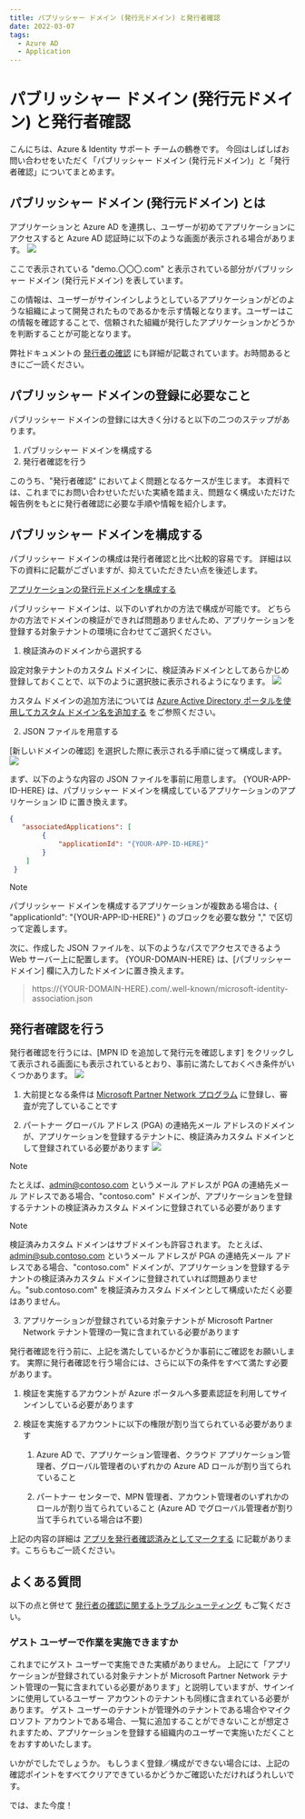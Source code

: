 ```yaml
---
title: パブリッシャー ドメイン (発行元ドメイン) と発行者確認
date: 2022-03-07
tags:
  - Azure AD
  - Application
---
```


# パブリッシャー ドメイン (発行元ドメイン) と発行者確認

こんにちは、Azure & Identity サポート チームの鶴巻です。 
今回はしばしばお問い合わせをいただく「パブリッシャー ドメイン (発行元ドメイン)」と「発行者確認」についてまとめます。

## パブリッシャー ドメイン (発行元ドメイン) とは

アプリケーションと Azure AD を連携し、ユーザーが初めてアプリケーションにアクセスすると Azure AD 認証時に以下のような画面が表示される場合があります。
![](./publisher-domain/permissions-requested.png)

ここで表示されている "demo.〇〇〇.com" と表示されている部分がパブリッシャー ドメイン (発行元ドメイン) を表しています。 

この情報は、ユーザーがサインインしようとしているアプリケーションがどのような組織によって開発されたものであるかを示す情報となります。ユーザーはこの情報を確認することで、信頼された組織が発行したアプリケーションかどうかを判断することが可能となります。

弊社ドキュメントの [発行者の確認](https://docs.microsoft.com/ja-jp/azure/active-directory/develop/publisher-verification-overview) にも詳細が記載されています。お時間あるときにご一読ください。

## パブリッシャー ドメインの登録に必要なこと

パブリッシャー ドメインの登録には大きく分けると以下の二つのステップがあります。

1. パブリッシャー ドメインを構成する
1. 発行者確認を行う

このうち、"発行者確認" においてよく問題となるケースが生じます。 
本資料では、これまでにお問い合わせいただいた実績を踏まえ、問題なく構成いただけた報告例をもとに発行者確認に必要な手順や情報を紹介します。

## パブリッシャー ドメインを構成する

パブリッシャー ドメインの構成は発行者確認と比べ比較的容易です。 
詳細は以下の資料に記載がございますが、抑えていただきたい点を後述します。 

[アプリケーションの発行元ドメインを構成する](https://docs.microsoft.com/ja-jp/azure/active-directory/develop/howto-configure-publisher-domain)

パブリッシャー ドメインは、以下のいずれかの方法で構成が可能です。 
どちらかの方法でドメインの検証ができれば問題ありませんため、アプリケーションを登録する対象テナントの環境に合わせてご選択ください。 

1. 検証済みのドメインから選択する

設定対象テナントのカスタム ドメインに、検証済みドメインとしてあらかじめ登録しておくことで、以下のように選択肢に表示されるようになります。 
![](./publisher-domain/update-domain-1.png)

カスタム ドメインの追加方法については [Azure Active Directory ポータルを使用してカスタム ドメイン名を追加する](https://docs.microsoft.com/ja-jp/azure/active-directory/fundamentals/add-custom-domain) をご参照ください。

2. JSON ファイルを用意する

[新しいドメインの確認] を選択した際に表示される手順に従って構成します。 
![](./publisher-domain/update-domain-2.png)

まず、以下のような内容の JSON ファイルを事前に用意します。 
{YOUR-APP-ID-HERE} は、パブリッシャー ドメインを構成しているアプリケーションのアプリケーション ID に置き換えます。 

```JSON
{
   "associatedApplications": [
        {
            "applicationId": "{YOUR-APP-ID-HERE}"
        }
    ]
 }
 ```

> [!NOTE]
> パブリッシャー ドメインを構成するアプリケーションが複数ある場合は、{ "applicationId": "{YOUR-APP-ID-HERE}" } のブロックを必要な数分 "," で区切って定義します。 

次に、作成した JSON ファイルを、以下のようなパスでアクセスできるよう Web サーバー上に配置します。 
{YOUR-DOMAIN-HERE} は、[パブリッシャー ドメイン] 欄に入力したドメインに置き換えます。 

> https://{YOUR-DOMAIN-HERE}.com/.well-known/microsoft-identity-association.json


## 発行者確認を行う

発行者確認を行うには、[MPN ID を追加して発行元を確認します] をクリックして表示される画面にも表示されているとおり、事前に満たしておくべき条件がいくつかあります。 
![](./publisher-domain/publisher-verified.png)

1. 大前提となる条件は [Microsoft Partner Network プログラム](https://docs.microsoft.com/ja-jp/partner-center/mpn-create-a-partner-center-account) に登録し、審査が完了していることです 

2. パートナー グローバル アドレス (PGA) の連絡先メール アドレスのドメインが、アプリケーションを登録するテナントに、検証済みカスタム ドメインとして登録されている必要があります 
![](./publisher-domain/custom-domain.png)

> [!NOTE]
> たとえば、admin@contoso.com というメール アドレスが PGA の連絡先メール アドレスである場合、"contoso.com" ドメインが、アプリケーションを登録するテナントの検証済みカスタム ドメインに登録されている必要があります

> [!NOTE]
> 検証済みカスタム ドメインはサブドメインも許容されます。 
> たとえば、admin@sub.contoso.com というメール アドレスが PGA の連絡先メール アドレスである場合、"contoso.com" ドメインが、アプリケーションを登録するテナントの検証済みカスタム ドメインに登録されていれば問題ありません。"sub.contoso.com" を検証済みカスタム ドメインとして構成いただく必要はありません。

3. アプリケーションが登録されている対象テナントが Microsoft Partner Network テナント管理の一覧に含まれている必要があります

発行者確認を行う前に、上記を満たしているかどうか事前にご確認をお願いします。 
実際に発行者確認を行う場合には、さらに以下の条件をすべて満たす必要があります。

1. 検証を実施するアカウントが Azure ポータルへ多要素認証を利用してサインインしている必要があります

2. 検証を実施するアカウントに以下の権限が割り当てられている必要があります

   1. Azure AD で、アプリケーション管理者、クラウド アプリケーション管理者、グローバル管理者のいずれかの Azure AD ロールが割り当てられていること 

   2. パートナー センターで、MPN 管理者、アカウント管理者のいずれかのロールが割り当てられていること (Azure AD でグローバル管理者が割り当て手られている場合は不要) 

上記の内容の詳細は [アプリを発行者確認済みとしてマークする](https://docs.microsoft.com/ja-jp/azure/active-directory/develop/mark-app-as-publisher-verified) に記載があります。こちらもご一読ください。

## よくある質問

以下の点と併せて [発行者の確認に関するトラブルシューティング](https://docs.microsoft.com/ja-jp/azure/active-directory/develop/troubleshoot-publisher-verification) もご覧ください。 

### ゲスト ユーザーで作業を実施できますか
これまでにゲスト ユーザーで実施できた実績がありません。 
上記にて「アプリケーションが登録されている対象テナントが Microsoft Partner Network テナント管理の一覧に含まれている必要があります」と説明していますが、サインインに使用しているユーザー アカウントのテナントも同様に含まれている必要があります。 
ゲスト ユーザーのテナントが管理外のテナントである場合やマイクロソフト アカウントである場合、一覧に追加することができないことが想定されますため、アプリケーションを登録する組織内のユーザーで実施いただくことをおすすめいたします。 

いかがでしたでしょうか。 
もしうまく登録／構成ができない場合には、上記の確認ポイントをすべてクリアできているかどうかご確認いただければうれしいです。

では、また今度！
